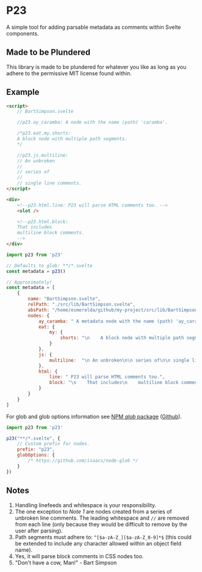 # P23

A simple tool for adding parsable metadata as comments within Svelte components.

## Made to be Plundered

This library is made to be plundered for whatever you like as long as you adhere to the permissive MIT license found within.

## Example

```html
<script>
	// BartSimpson.svelte

	//p23.ay_caramba: A node with the name (path) 'caramba'.

	/*p23.eat.my.shorts:
    A block node with multiple path segments.
	*/

	//p23.js.multiline:
	// An unbroken
	//
	// series of
	//
	// single line comments.
</script>

<div>
	<!--p23.html.line: P23 will parse HTML comments too. -->
	<slot />

	<!--p23.html.block:
    That includes
    multiline block comments. 
	-->
</div>
```

```js
import p23 from 'p23'

// Defaults to glob: **/*.svelte
const metadata = p23()

// Approximately!
const metadata = [
	{
		name: "BartSimpson.svelte",
		relPath: "./src/lib/BartSimpson.svelte",
		absPath: "/home/esmerelda/github/my-project/src/lib/BartSimpson.svelte",
		nodes: {
			ay_caramba: " A metadata node with the name (path) 'ay_caramba'.",
			eat: {
				my: {
					shorts: "\n    A block node with multiple path segments.\n  "
				}
			},
			js: {
				multiline: 	"\n An unbroken\n\n series of\n\n single line comments."
			},
			html: {
				line: " P23 will parse HTML comments too.",
				block: "\n    That includes\n    multiline block comments.\n  ",
			}
		}
	}
]
```

For glob and glob options information see [NPM _glob_ package](https://www.npmjs.com/package/glob) ([Github](https://github.com/isaacs/node-glob)).

```js
import p23 from 'p23'

p23("**/*.svelte", {
	// Custom prefix for nodes. 
	prefix: "p23",
	globOptions: {
		/* https://github.com/isaacs/node-glob */
	}
})
```

## Notes

1. Handling linefeeds and whitespace is your responsibility.
2. The one exception to _Note 1_ are nodes created from a series of unbroken line comments. The leading whitespace and `//` are removed from each line (only because they would be difficult to remove by the user after parsing).
3. Path segments must adhere to: `^[$a-zA-Z_][$a-zA-Z_0-9]*$` (this could be extended to include any character allowed within an object field name).
4. Yes, it will parse block comments in CSS nodes too.
4. "Don't have a cow, Man!" - Bart Simpson

